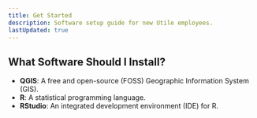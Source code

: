 ```yaml
---
title: Get Started
description: Software setup guide for new Utile employees.
lastUpdated: true
---
```


## What Software Should I Install?

+ __QGIS__: A free and open-source (FOSS) Geographic Information System (GIS).
+ __R__: A statistical programming language.
+ __RStudio__: An integrated development environment (IDE) for R.

